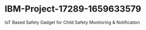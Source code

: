 # IBM-Project-17289-1659633579
IoT Based Safety Gadget for Child Safety Monitoring &amp; Notification
